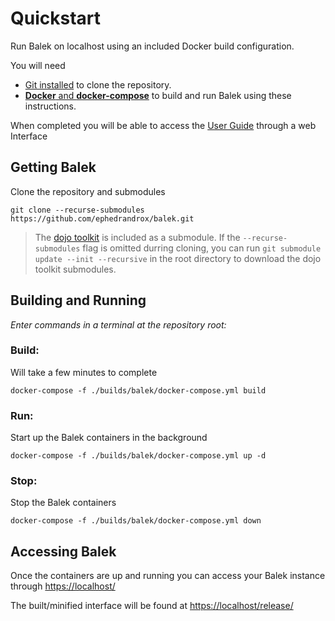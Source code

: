 # Quickstart
Run Balek on localhost using an included Docker build configuration.

You will need
- [Git installed](https://github.com/git-guides/install-git) to clone the repository.
-  [**Docker** and **docker-compose**](https://www.docker.com) to build and run Balek using these instructions.

When completed you will be able to access the [User Guide](../src/balek-modules/users/guide/resources/docs/README.md) through a web Interface
## Getting Balek
Clone the repository and submodules

    git clone --recurse-submodules https://github.com/ephedrandrox/balek.git  

> The [dojo toolkit](https://dojotoolkit.org) is included as a submodule. If the `--recurse-submodules`
> flag is omitted durring cloning, you can run `git submodule update --init --recursive` in
> the root directory to download the dojo toolkit submodules.


## Building and Running

_Enter commands in a terminal at the repository root:_

### Build:
Will take a few minutes to complete

    docker-compose -f ./builds/balek/docker-compose.yml build

### Run:
Start up the Balek containers in the background

    docker-compose -f ./builds/balek/docker-compose.yml up -d

### Stop:
Stop the Balek containers

    docker-compose -f ./builds/balek/docker-compose.yml down



## Accessing Balek

Once the containers are up and running you can access your Balek instance through [https://localhost/](https://localhost/)

The built/minified interface will be found at [https://localhost/release/](https://localhost/release/)
